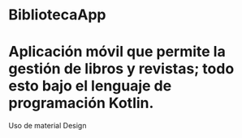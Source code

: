 # BibliotecaApp

# Aplicación móvil que permite la gestión de libros y revistas; todo esto bajo el lenguaje de programación Kotlin. 

Uso de material Design
